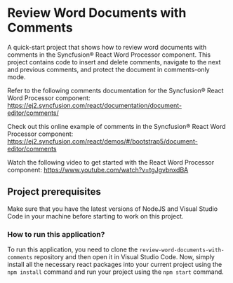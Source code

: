 # Review Word Documents with Comments

A quick-start project that shows how to review word documents with comments in the Syncfusion&reg; React Word Processor component. This project contains code to insert and delete comments, navigate to the next and previous comments, and protect the document in comments-only mode.

Refer to the following comments documentation for the Syncfusion&reg; React Word Processor component: 
https://ej2.syncfusion.com/react/documentation/document-editor/comments/

Check out this online example of comments in the Syncfusion&reg; React Word Processor component: 
https://ej2.syncfusion.com/react/demos/#/bootstrap5/document-editor/comments

Watch the following video to get started with the React Word Processor component:
https://www.youtube.com/watch?v=tgJgvbnxdBA

## Project prerequisites

Make sure that you have the latest versions of NodeJS and Visual Studio Code in your machine before starting to work on this project.

### How to run this application?

To run this application, you need to clone the `review-word-documents-with-comments` repository and then open it in Visual Studio Code. Now, simply install all the necessary react packages into your current project using the `npm install` command and run your project using the `npm start` command.

